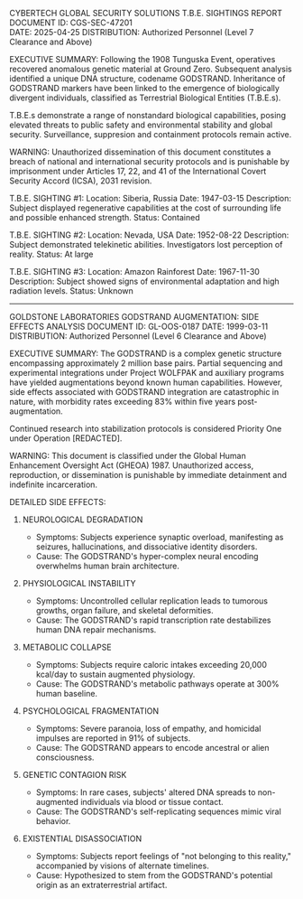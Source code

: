 
CYBERTECH GLOBAL SECURITY SOLUTIONS
T.B.E. SIGHTINGS REPORT
DOCUMENT ID: CGS-SEC-47201   
DATE: 2025-04-25
DISTRIBUTION: Authorized Personnel (Level 7 Clearance and Above)

EXECUTIVE SUMMARY:
Following the 1908 Tunguska Event, operatives recovered anomalous genetic material at Ground Zero. Subsequent analysis identified a unique DNA structure, codename GODSTRAND. Inheritance of GODSTRAND markers have been linked to the emergence of biologically divergent individuals, classified as Terrestrial Biological Entities (T.B.E.s).

T.B.E.s demonstrate a range of nonstandard biological capabilities, posing elevated threats to public safety and environmental stability and global security. Surveillance, suppresion and containment protocols remain active.

WARNING: 
Unauthorized dissemination of this document constitutes a breach of national and international security protocols and is punishable by imprisonment under Articles 17, 22, and 41 of the International Covert Security Accord (ICSA), 2031 revision.

T.B.E. SIGHTING #1: Location: Siberia, Russia
Date: 1947-03-15
Description: Subject displayed regenerative capabilities at the cost of surrounding life and possible enhanced strength.
Status: Contained

T.B.E. SIGHTING #2: Location: Nevada, USA
Date: 1952-08-22
Description: Subject demonstrated telekinetic abilities. Investigators lost perception of reality.
Status: At large

T.B.E. SIGHTING #3: Location: Amazon Rainforest
Date: 1967-11-30
Description: Subject showed signs of environmental adaptation and high radiation levels.
Status: Unknown


***

GOLDSTONE LABORATORIES
GODSTRAND AUGMENTATION: SIDE EFFECTS ANALYSIS
DOCUMENT ID: GL-OOS-0187
DATE: 1999-03-11
DISTRIBUTION: Authorized Personnel (Level 6 Clearance and Above)

EXECUTIVE SUMMARY:
The GODSTRAND is a complex genetic structure encompassing approximately 2 million base pairs. Partial sequencing and experimental integrations under Project WOLFPAK and auxiliary programs have yielded augmentations beyond known human capabilities. However, side effects associated with GODSTRAND integration are catastrophic in nature, with morbidity rates exceeding 83% within five years post-augmentation.

Continued research into stabilization protocols is considered Priority One under Operation [REDACTED].

WARNING:
This document is classified under the Global Human Enhancement Oversight Act (GHEOA) 1987. Unauthorized access, reproduction, or dissemination is punishable by immediate detainment and indefinite incarceration.

DETAILED SIDE EFFECTS:

1. NEUROLOGICAL DEGRADATION
   - Symptoms: Subjects experience synaptic overload, manifesting as seizures, hallucinations, and dissociative identity disorders.
   - Cause: The GODSTRAND's hyper-complex neural encoding overwhelms human brain architecture.

2. PHYSIOLOGICAL INSTABILITY
   - Symptoms: Uncontrolled cellular replication leads to tumorous growths, organ failure, and skeletal deformities.
   - Cause: The GODSTRAND's rapid transcription rate destabilizes human DNA repair mechanisms.

3. METABOLIC COLLAPSE
   - Symptoms: Subjects require caloric intakes exceeding 20,000 kcal/day to sustain augmented physiology.
   - Cause: The GODSTRAND's metabolic pathways operate at 300% human baseline.

4. PSYCHOLOGICAL FRAGMENTATION
   - Symptoms: Severe paranoia, loss of empathy, and homicidal impulses are reported in 91% of subjects.
   - Cause: The GODSTRAND appears to encode ancestral or alien consciousness.

5. GENETIC CONTAGION RISK
   - Symptoms: In rare cases, subjects' altered DNA spreads to non-augmented individuals via blood or tissue contact.
   - Cause: The GODSTRAND's self-replicating sequences mimic viral behavior.

6. EXISTENTIAL DISASSOCIATION
   - Symptoms: Subjects report feelings of "not belonging to this reality," accompanied by visions of alternate timelines.
   - Cause: Hypothesized to stem from the GODSTRAND's potential origin as an extraterrestrial artifact.
